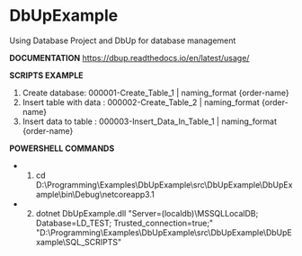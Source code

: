 # DbUpExample
Using Database Project and DbUp for database management

**DOCUMENTATION**
 https://dbup.readthedocs.io/en/latest/usage/
 
**SCRIPTS EXAMPLE**
  1. Create database: 000001-Create_Table_1 | naming_format {order-name}
  2. Insert table with data : 000002-Create_Table_2 | naming_format {order-name}
  3.  Insert data to table : 000003-Insert_Data_In_Table_1 | naming_format {order-name}
 
**POWERSHELL COMMANDS**
 * 1. cd D:\Programming\Examples\DbUpExample\src\DbUpExample\DbUpExample\bin\Debug\netcoreapp3.1
 * 2. dotnet DbUpExample.dll "Server=(localdb)\MSSQLLocalDB; Database=LD_TEST; Trusted_connection=true;" "D:\Programming\Examples\DbUpExample\src\DbUpExample\DbUpExample\SQL_SCRIPTS"
